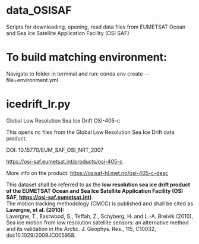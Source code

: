 
# data_OSISAF
Scripts for downloading, opening, read data files from EUMETSAT Ocean and Sea Ice Satellite Application Facility (OSI SAF)

# To build matching environment:
Navigate to folder in terminal and run:
conda env create --file=environment.yml

# icedrift_lr.py

Global Low Resolution Sea Ice Drift OSI-405-c

This opens nc files from the Global Low Resolution Sea Ice Drift data product. 

DOI: 10.15770/EUM_SAF_OSI_NRT_2007

https://osi-saf.eumetsat.int/products/osi-405-c

More info on the product:
https://osisaf-hl.met.no/osi-405-c-desc 

This dataset shall be referred to as the **low resolution sea ice drift product of the EUMETSAT Ocean and Sea Ice Satellite Application Facility (OSI SAF, https://osi-saf.eumetsat.int)**.
<br>
The motion tracking methodology (CMCC) is published and shall be cited as <br>**Lavergne, et al. (2010):** <br>Lavergne, T., Eastwood, S., Teffah, Z., Schyberg, H. and L.-A. Breivik (2010), Sea ice motion from low resolution satellite sensors: an alternative method and its validation in the Arctic. J. Geophys. Res., 115, C10032, doi:10.1029/2009JC005958.